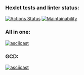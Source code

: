 ### Hexlet tests and linter status:
[![Actions Status](https://github.com/Katakun/java-project-61/workflows/hexlet-check/badge.svg)](https://github.com/Katakun/java-project-61/actions)
[![Maintainability](https://api.codeclimate.com/v1/badges/193d4184b2a8d471bd23/maintainability)](https://codeclimate.com/github/Katakun/java-project-61/maintainability)

### All in one:
[![asciicast](https://asciinema.org/a/RBUM4Ie1SjipeCqd87GHGxQHb.svg)](https://asciinema.org/a/RBUM4Ie1SjipeCqd87GHGxQHb)

### GCD:
[![asciicast](https://asciinema.org/a/yez7omHUmFWyQE3lq8f2HVYb8.svg)](https://asciinema.org/a/yez7omHUmFWyQE3lq8f2HVYb8)
